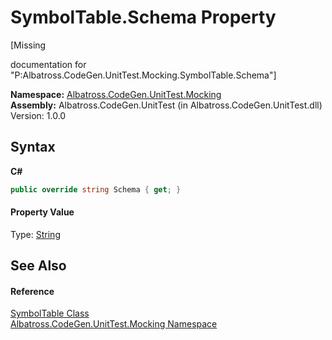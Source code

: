 # SymbolTable.Schema Property 
 

\[Missing <summary> documentation for "P:Albatross.CodeGen.UnitTest.Mocking.SymbolTable.Schema"\]

**Namespace:**&nbsp;<a href="2F2D61B8">Albatross.CodeGen.UnitTest.Mocking</a><br />**Assembly:**&nbsp;Albatross.CodeGen.UnitTest (in Albatross.CodeGen.UnitTest.dll) Version: 1.0.0

## Syntax

**C#**<br />
``` C#
public override string Schema { get; }
```


#### Property Value
Type: <a href="http://msdn2.microsoft.com/en-us/library/s1wwdcbf" target="_blank">String</a>

## See Also


#### Reference
<a href="D01C8340">SymbolTable Class</a><br /><a href="2F2D61B8">Albatross.CodeGen.UnitTest.Mocking Namespace</a><br />